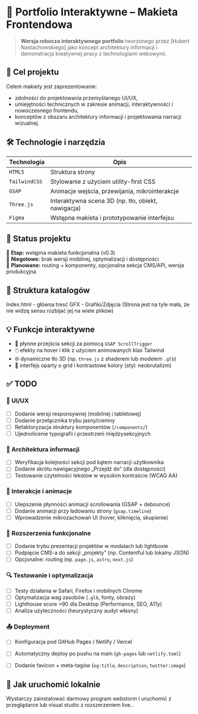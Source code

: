 # 🧠 Portfolio Interaktywne – Makieta Frontendowa

> **Wersja robocza interaktywnego portfolio** tworzonego przez [Hubert Nastachowskiego] jako koncept architektury informacji i demonstracja kreatywnej pracy z technologiami webowymi.

## 📐 Cel projektu

Celem makiety jest zaprezentowanie:
- zdolności do projektowania przemyślanego UI/UX,
- umiejętności technicznych w zakresie animacji, interaktywności i nowoczesnego frontendu,
- konceptów z obszaru architektury informacji i projektowania narracji wizualnej.

## 🛠 Technologie i narzędzia

| Technologia     | Opis |
|-----------------|------|
| `HTML5`         | Struktura strony |
| `TailwindCSS`   | Stylowanie z użyciem utility-first CSS |
| `GSAP`          | Animacje wejścia, przewijania, mikrointerakcje |
| `Three.js`      | Interaktywna scena 3D (np. tło, obiekt, nawigacja) |
| `Figma`         | Wstępna makieta i prototypowanie interfejsu |

## 🚧 Status projektu

🔹 **Etap:** wstępna makieta funkcjonalna (v0.3)  
🔹 **Niegotowe:** brak wersji mobilnej, optymalizacji i dostępności  
🔹 **Planowane:** routing + komponenty, opcjonalna sekcja CMS/API, wersja produkcyjna

## 🧩 Struktura katalogów
Index.html - główna tresć
GFX - Grafiki/Zdjęcia
(Strona jest na tyle mała, że nie widzę sensu rozbijać jej na wiele plików)


## 💡 Funkcje interaktywne

- 🔄 płynne przejścia sekcji za pomocą `GSAP ScrollTrigger`
- 🖱️ efekty na hover i klik z użyciem animowanych klas Tailwind
- 🌐 dynamiczne tło 3D (np. `three.js` z shaderem lub modelem `.glb`)
- 🧭 interfejs oparty o grid i kontrastowe kolory (styl: neobrutalizm)

## ✅ TODO

### 🎨 UI/UX

- [ ] Dodanie wersji responsywnej (mobilnej i tabletowej)
- [ ] Dodanie przełącznika trybu jasny/ciemny
- [ ] Refaktoryzacja struktury komponentów (`/components/`)
- [ ] Ujednolicenie typografii i przestrzeni międzysekcyjnych

### 🧠 Architektura informacji

- [ ] Weryfikacja kolejności sekcji pod kątem narracji użytkownika
- [ ] Dodanie skrótu nawigacyjnego „Przejdź do” (dla dostępności)
- [ ] Testowanie czytelności tekstów w wysokim kontraście (WCAG AA)

### 🔁 Interakcje i animacje

- [ ] Ulepszenie płynności animacji scrollowania (GSAP + debounce)
- [ ] Dodanie animacji przy ładowaniu strony (`gsap.timeline`)
- [ ] Wprowadzenie mikrozachowań UI (hover, kliknięcia, skupienie)

### 🧩 Rozszerzenia funkcjonalne

- [ ] Dodanie trybu prezentacji projektów w modalach lub lightboxie
- [ ] Podpięcie CMS-a do sekcji „projekty” (np. Contentful lub lokalny JSON)
- [ ] Opcjonalne: routing (np. `page.js`, `astro`, `next.js`)

### 🔍 Testowanie i optymalizacja

- [ ] Testy działania w Safari, Firefox i mobilnych Chrome
- [ ] Optymalizacja wag zasobów (`.glb`, fonty, obrazy)
- [ ] Lighthouse score >90 dla Desktop (Performance, SEO, A11y)
- [ ] Analiza użyteczności (heurystyczny audyt własny)

### 📤 Deployment

- [ ] Konfiguracja pod GitHub Pages / Netlify / Vercel
- [ ] Automatyczny deploy po pushu na main (`gh-pages` lub `netlify.toml`)
- [ ] Dodanie favicon + meta-tagów (`og:title`, `description`, `twitter:image`)


## 🧪 Jak uruchomić lokalnie

Wystarczy zainstalować darmowy program webstorm i uruchomić z przeglądarce lub visual studio z rozszerzeniem live..
